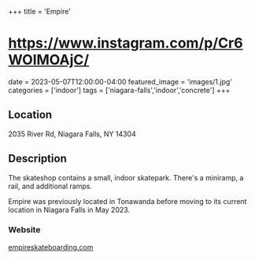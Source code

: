 +++
title = 'Empire'
# https://www.instagram.com/p/Cr6WOlMOAjC/
date = 2023-05-07T12:00:00-04:00
featured_image = 'images/1.jpg'
categories = ['indoor']
tags = ['niagara-falls','indoor','concrete']
+++
<!--
{{< photos >}}
-->
## Location

2035 River Rd, Niagara Falls, NY 14304

## Description

The skateshop contains a small, indoor skatepark. There's a miniramp, a rail, and additional ramps.

Empire was previously located in Tonawanda before moving to its current location in Niagara Falls in May 2023.

### Website

[empireskateboarding.com](https://empireskateboarding.com/)

